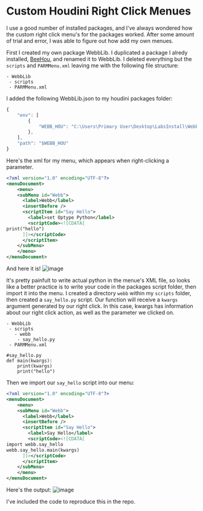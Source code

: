 # Custom Houdini Right Click Menues
I use a good number of installed packages, and I've always wondered how the custom right click menu's for the packages worked. After some amount of trial and error, I was able to figure out how add my own menues. 

First I created my own package WebbLib. I duplicated a package I alredy installed, [BeeHou](https://github.com/simonreeves/BeeHou), and renamed it to WebbLib. I deleted everything but the ```scripts``` and ```PARMMenu.xml``` leaving me with the following file structure:

```
- WebbLib
 - scripts
 - PARMMenu.xml
```

I added the following WebbLib.json to my houdini packages folder:
```js
{
    "env": [
        {
            "WEBB_HOU": "C:\Users\Primary User\Desktop\LabsInstall\WebbLib"
        },
    ],
    "path": "$WEBB_HOU"
}
```
Here's the xml for my menu, which appears when right-clicking a parameter.


```xml
<?xml version="1.0" encoding="UTF-8"?>
<menuDocument>
	<menu>
    <subMenu id="Webb">
      <label>Webb</label>
      <insertBefore />
      <scriptItem id="Say Hello">
        <label>set Optype Python</label>
        <scriptCode><![CDATA[
print("hello")
      ]]></scriptCode>
      </scriptItem>
    </subMenu>
	</menu>
</menuDocument>
```
And here it is!
![image](https://user-images.githubusercontent.com/38958118/182684039-89bf141e-2afd-4a40-97e3-bd1199f7a248.png)


It's pretty painfult to write actual python in the menue's XML file, so looks like a better practice is to write your code in the packages script folder, then import it into the menu. I created a directory ```webb``` within my ```scripts``` folder, then created a ```say_hello.py``` script. Our function will receive a ```kwargs``` argument generated by our right click. In this case, kwargs has information about our right click action, as well as the parameter we clicked on.  


```
- WebbLib
 - scripts
   - webb
    - say_hello.py
 - PARMMenu.xml
```

```
#say_hello.py
def main(kwargs):
    print(kwargs)
    print("hello")
```

Then we import our ```say_hello``` script into our menu:

```xml
<?xml version="1.0" encoding="UTF-8"?>
<menuDocument>
	<menu>
    <subMenu id="Webb">
      <label>Webb</label>
      <insertBefore />
      <scriptItem id="Say Hello">
        <label>Say Hello</label>
        <scriptCode><![CDATA[
import webb.say_hello
webb.say_hello.main(kwargs)
      ]]></scriptCode>
      </scriptItem>
    </subMenu>
	</menu>
</menuDocument>
```
Here's the output:
![image](https://user-images.githubusercontent.com/38958118/182685175-e4333ac9-1447-4c44-b1c8-5c1fd2cd8a80.png)

I've included the code to reproduce this in the repo. 



